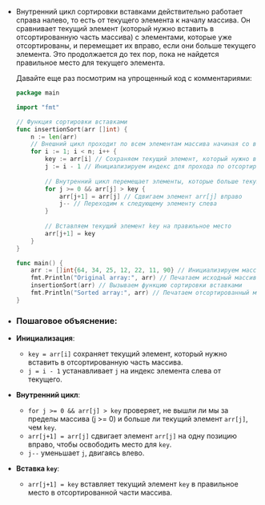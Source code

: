- Внутренний цикл сортировки вставками действительно работает справа налево, то есть от текущего элемента к началу массива. Он сравнивает текущий элемент (который нужно вставить в отсортированную часть массива) с элементами, которые уже отсортированы, и перемещает их вправо, если они больше текущего элемента. Это продолжается до тех пор, пока не найдется правильное место для текущего элемента.
  
  Давайте еще раз посмотрим на упрощенный код с комментариями:
  
  ```go
  package main
  
  import "fmt"
  
  // Функция сортировки вставками
  func insertionSort(arr []int) {
      n := len(arr)
      // Внешний цикл проходит по всем элементам массива начиная со второго
      for i := 1; i < n; i++ {
          key := arr[i] // Сохраняем текущий элемент, который нужно вставить в отсортированную часть
          j := i - 1 // Инициализируем индекс для прохода по отсортированной части массива
          
          // Внутренний цикл перемещает элементы, которые больше текущего элемента key, вправо
          for j >= 0 && arr[j] > key {
              arr[j+1] = arr[j] // Сдвигаем элемент arr[j] вправо
              j-- // Переходим к следующему элементу слева
          }
          
          // Вставляем текущий элемент key на правильное место
          arr[j+1] = key
      }
  }
  
  func main() {
      arr := []int{64, 34, 25, 12, 22, 11, 90} // Инициализируем массив для сортировки
      fmt.Println("Original array:", arr) // Печатаем исходный массив
      insertionSort(arr) // Вызываем функцию сортировки вставками
      fmt.Println("Sorted array:", arr) // Печатаем отсортированный массив
  }
  ```
- ### Пошаговое объяснение:
- **Инициализация**:
	- `key = arr[i]` сохраняет текущий элемент, который нужно вставить в отсортированную часть массива.
	- `j = i - 1` устанавливает `j` на индекс элемента слева от текущего.
- **Внутренний цикл**:
	- `for j >= 0 && arr[j] > key` проверяет, не вышли ли мы за пределы массива (j >= 0) и больше ли текущий элемент `arr[j]`, чем `key`.
	- `arr[j+1] = arr[j]` сдвигает элемент `arr[j]` на одну позицию вправо, чтобы освободить место для `key`.
	- `j--` уменьшает `j`, двигаясь влево.
- **Вставка `key`**:
	- `arr[j+1] = key` вставляет текущий элемент `key` в правильное место в отсортированной части массива.